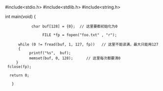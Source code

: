#include<stdio.h>
 #include<stdlib.h>
 #include<string.h>
 
 int main(void)
       {
  
                char buf[128] = {0};  // 这里要都初始化为0
  
                     FILE *fp = fopen("foo.txt" , "r");
  
          while (0 != fread(buf, 1, 127, fp))   // 这里不能读满，最大只能用127  
          {
               printf("%s",  buf);
               memset(buf, 0, 128);      // 这里每次都要清0
         }
     fclose(fp);
  
      return 0;
  
       }
